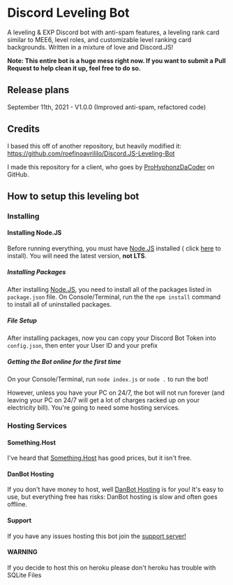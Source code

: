 # Discord Leveling Bot
A leveling &amp; EXP Discord bot with anti-spam features, a leveling rank card similar to MEE6, level roles, and customizable level ranking card backgrounds. Written in a mixture of love and Discord.JS!

<b>Note: This entire bot is a huge mess right now. If you want to submit a Pull Request to help clean it up, feel free to do so.</b>

## Release plans
September 11th, 2021 - V1.0.0 (Improved anti-spam, refactored code)

## Credits
I based this off of another repository, but heavily modified it: https://github.com/roefinoavrililo/Discord.JS-Leveling-Bot

I made this repository for a client, who goes by [ProHyphonzDaCoder](https://github.com/ProHyphonzDaCoder) on GitHub.

## How to setup this leveling bot

### Installing

#### Installing Node.JS
Before running everything, you must have [Node.JS](https://nodejs.org/en/download/) installed ( click [here](https://nodejs.org/en/download/) to install). You will need the latest version, <b>not LTS</b>.

##### Installing Packages
After installing [Node.JS](https://nodejs.org/en/download/), you need to install all of the packages listed in `package.json` file. On Console/Terminal, run the the `npm install` command to install all of uninstalled packages.

##### File Setup
After installing packages, now you can copy your Discord Bot Token into `config.json`, then enter your User ID and your prefix

##### Getting the Bot online for the first time
On your Console/Terminal, run `node index.js` or `node .` to run the bot!

However, unless you have your PC on 24/7, the bot will not run forever (and leaving your PC on 24/7 will get a lot of charges racked up on your electricity bill). You're going to need some hosting services.

### Hosting Services

#### Something.Host
I've heard that [Something.Host](https://something.host/en/) has good prices, but it isn't free.

#### DanBot Hosting
If you don't have money to host, well [DanBot Hosting](https://discord.gg/dbh) is for you! It's easy to use, but everything free has risks: DanBot hosting is slow and often goes offline.


#### Support
If you have any issues hosting this bot join the [support server!](https://discord.gg/6SbwSCzehm)

#### WARNING
If you decide to host this on heroku please don't heroku has trouble with SQLite Files
